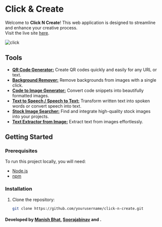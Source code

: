 # Click & Create

Welcome to **Click N Create**! This web application is designed to streamline and enhance your creative process. <br>
Visit the live site [here](https://click-n-create.vercel.app/).

![click](https://github.com/user-attachments/assets/1c639690-d4d4-4a73-821b-5c78c7f504c1)

## Tools

- [**QR Code Generator:**](https://click-n-create.vercel.app/qr-code) Create QR codes quickly and easily for any URL or text.
- [**Background Remover:**](https://click-n-create.vercel.app/remove-bg) Remove backgrounds from images with a single click.
- [**Code to Image Generator:**](https://code-export.vercel.app/) Convert code snippets into beautifully formatted images.
- [**Text to Speech / Speech to Text:**](https://click-n-create.vercel.app/text-speech) Transform written text into spoken words or convert speech into text.
- [**Stock Image Searcher:**](https://click-n-create.vercel.app/stock-search) Find and integrate high-quality stock images into your projects.
- [**Text Extractor from Image:**](https://click-n-create.vercel.app/img-text) Extract text from images effortlessly.

## Getting Started

### Prerequisites

To run this project locally, you will need:

- [Node.js](https://nodejs.org/)
- [npm](https://www.npmjs.com/)

### Installation

1. Clone the repository:
   ```bash
   git clone https://github.com/yourusername/click-n-create.git

#### Developed by [Manish Bhat](https://github.com/mcspidey95), [Soorajabinav](https://github.com/TENONSINISTER) and .
